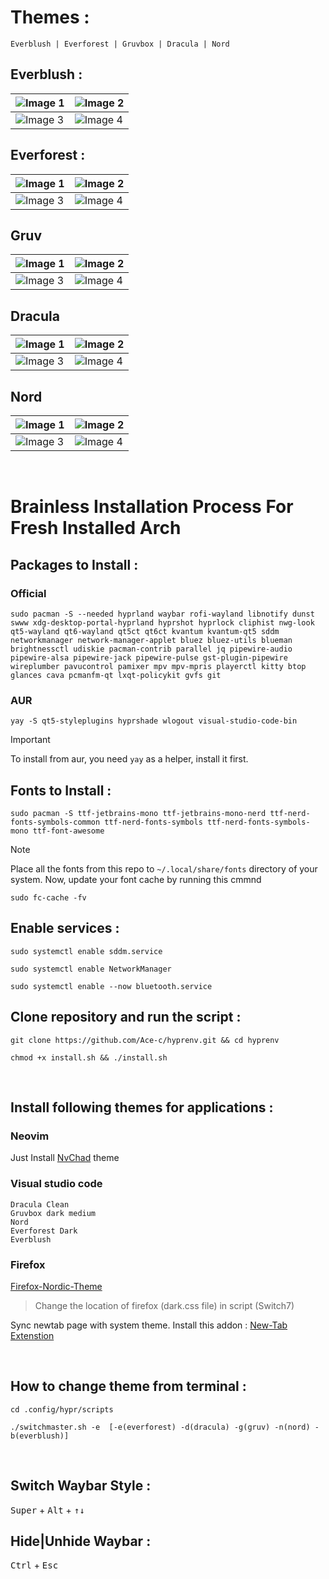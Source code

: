 
# Themes :

    Everblush | Everforest | Gruvbox | Dracula | Nord 


## Everblush :
| ![Image 1](https://github.com/user-attachments/assets/a7dc23e9-0822-4f89-90e7-7ff89b3ccf39) | ![Image 2](https://github.com/user-attachments/assets/b6e04005-c198-4102-b6a7-938b2fb745fd) |
|---|---|
| ![Image 3](https://github.com/user-attachments/assets/1b1b16ca-fc91-464f-a8c7-a817f47311ea) | ![Image 4](https://github.com/user-attachments/assets/9fa67aba-c5be-46b7-94da-d241ddd261aa) |

## Everforest :
| ![Image 1](https://github.com/user-attachments/assets/39cb7078-40be-43b1-b2df-ded0f0274e71) | ![Image 2](https://github.com/user-attachments/assets/e0a8e05b-2bcf-479e-a0e8-5df6e60dd9e8) |
|---|---|
| ![Image 3](https://github.com/user-attachments/assets/46cc62e4-c63f-43bf-a190-e34d9c417f9a) | ![Image 4](https://github.com/user-attachments/assets/21c1e881-44ee-4d04-ba11-661bb1a72ed9) |

## Gruv
| ![Image 1](https://github.com/user-attachments/assets/e2af208f-479e-4f1d-a44c-9617bd6783d1) | ![Image 2](https://github.com/user-attachments/assets/e2c2c4e0-e7e4-4185-a5e7-b5762a1d56fe) |
|---|---|
| ![Image 3](https://github.com/user-attachments/assets/30fa3c33-3587-4cf1-b870-914550cc2877) | ![Image 4](https://github.com/user-attachments/assets/06989278-ec35-45a4-9a61-7f1f5c9b8a27) |

## Dracula
| ![Image 1](https://github.com/user-attachments/assets/7fb2f079-492f-4c61-a927-3bf2498ca119) | ![Image 2](https://github.com/user-attachments/assets/1a91f670-ca3f-4a73-8e5d-fbdd92b741af) |
|---|---|
| ![Image 3](https://github.com/user-attachments/assets/c418ee5a-b366-4b3f-b563-149421429fb6) | ![Image 4](https://github.com/user-attachments/assets/99cb47a7-4c76-4ca8-a1b3-86dbadfd817d) |

## Nord
| ![Image 1](https://github.com/user-attachments/assets/6580fc9c-0d58-41b6-8d78-8c25e24cd674) | ![Image 2](https://github.com/user-attachments/assets/064ac630-5edd-462b-86a1-e942ec4b57b9) |
|---|---|
| ![Image 3](https://github.com/user-attachments/assets/c1c94429-b722-4ca6-8963-63aaa1c78e14) | ![Image 4](https://github.com/user-attachments/assets/1b82d660-19f8-407d-9088-85604d0a4592) |


&nbsp;



# Brainless Installation Process For Fresh Installed Arch

## Packages to Install :
### Official 
    sudo pacman -S --needed hyprland waybar rofi-wayland libnotify dunst swww xdg-desktop-portal-hyprland hyprshot hyprlock cliphist nwg-look qt5-wayland qt6-wayland qt5ct qt6ct kvantum kvantum-qt5 sddm networkmanager network-manager-applet bluez bluez-utils blueman brightnessctl udiskie pacman-contrib parallel jq pipewire-audio pipewire-alsa pipewire-jack pipewire-pulse gst-plugin-pipewire wireplumber pavucontrol pamixer mpv mpv-mpris playerctl kitty btop glances cava pcmanfm-qt lxqt-policykit gvfs git
### AUR 
    yay -S qt5-styleplugins hyprshade wlogout visual-studio-code-bin
> [!IMPORTANT]
> To install from aur, you need ```yay``` as a helper, install it first.
## Fonts to Install :

    sudo pacman -S ttf-jetbrains-mono ttf-jetbrains-mono-nerd ttf-nerd-fonts-symbols-common ttf-nerd-fonts-symbols ttf-nerd-fonts-symbols-mono ttf-font-awesome

> [!NOTE]
> Place all the fonts from this repo to ```~/.local/share/fonts``` directory of your system.
> Now, update your font cache by running this cmmnd
```
sudo fc-cache -fv
```

## Enable services :
```
sudo systemctl enable sddm.service
```
```
sudo systemctl enable NetworkManager
```
```
sudo systemctl enable --now bluetooth.service
```

## Clone repository and run the script :

```
git clone https://github.com/Ace-c/hyprenv.git && cd hyprenv
```
```
chmod +x install.sh && ./install.sh
```
&nbsp;


## Install following themes for applications :

### Neovim
Just Install [NvChad](https://nvchad.com/) theme

### Visual studio code
    Dracula Clean
    Gruvbox dark medium
    Nord
    Everforest Dark
    Everblush

### Firefox
[Firefox-Nordic-Theme](https://github.com/EliverLara/firefox-nordic-theme)

> Change the location of firefox (dark.css file) in script (Switch7)

    
Sync newtab page with system theme. Install this addon : 
[New-Tab Extenstion](https://addons.mozilla.org/en-US/firefox/addon/nighttab/)

&nbsp;

## How to change theme from terminal :

``` cd .config/hypr/scripts ```

```
./switchmaster.sh -e  [-e(everforest) -d(dracula) -g(gruv) -n(nord) -b(everblush)]
```

&nbsp;
## Switch Waybar Style :

<kbd>Super</kbd> + <kbd>Alt</kbd> + <kbd>↑</kbd><kbd>↓</kbd>

## Hide|Unhide Waybar :

<kbd>Ctrl</kbd> + <kbd>Esc</kbd>

